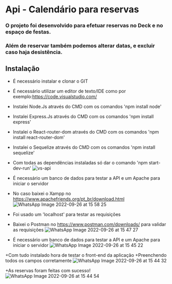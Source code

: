 # Api - Calendário para reservas

### O projeto foi desenvolvido para efetuar reservas no Deck e no espaço de festas.
### Além de reservar também podemos alterar datas, e excluir caso haja desistência.

## Instalação

+ É necessário instalar e clonar o GIT
+ É necessário utilizar um editor de texto/IDE como por exemplo:https://code.visualstudio.com/
+ Instalei Node.Js através do CMD com os comandos 'npm install node'
+ Instalei Express.Js através do CMD com os comandos 'npm install express'
+ Instalei o React-router-dom através do CMD com os comandos 'npm install react-router-dom'
+ Instalei o Sequelize através do CMD com os comandos 'npm install sequelize'
+ Com todas as dependências instaladas só dar o comando 'npm start-dev-run'
![vs-api](https://user-images.githubusercontent.com/71852756/192361243-41aec60a-2fe9-44bb-b889-635b164e645c.jpeg)
+ É necessário um banco de dados para testar a API e um Apache para iniciar o servidor
+ No caso baixei o Xampp no https://www.apachefriends.org/pt_br/download.html
![WhatsApp Image 2022-09-26 at 15 58 25](https://user-images.githubusercontent.com/71852756/192361257-eca68df5-5c92-42e2-895e-157d6250c55c.jpeg)

+ Foi usado um 'localhost' para testar as requisições
+ Baixei o Postman no https://www.postman.com/downloads/ para validar as requisições
![WhatsApp Image 2022-09-26 at 15 47 27](https://user-images.githubusercontent.com/71852756/192361256-21a45213-7e8d-40ac-b16b-2de58860d705.jpeg)
+ É necessário um banco de dados para testar a API e um Apache para iniciar o servidor
![WhatsApp Image 2022-09-26 at 15 45 22](https://user-images.githubusercontent.com/71852756/192361255-4ff7d7c0-c365-49eb-99f3-dd9410dcba1f.jpeg)

+Com tudo instalado hora de testar o front-end da aplicação
+Preenchendo todos os campos corretamente
![WhatsApp Image 2022-09-26 at 15 44 32](https://user-images.githubusercontent.com/71852756/192361252-d546fdda-8776-4528-84f2-66db9cb1c724.jpeg)

+As reservas foram feitas com sucesso!
![WhatsApp Image 2022-09-26 at 15 44 54](https://user-images.githubusercontent.com/71852756/192361254-82c19714-1269-47bd-85f4-ce8e491359af.jpeg)








